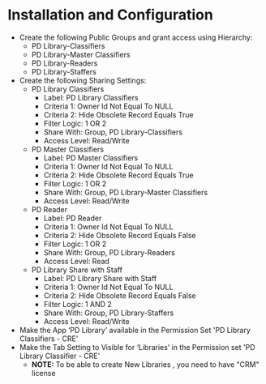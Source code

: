 # Installation and Configuration

- Create the following Public Groups and grant access using Hierarchy:
  - PD Library-Classifiers
  - PD Library-Master Classifiers
  - PD Library-Readers
  - PD Library-Staffers
- Create the following Sharing Settings:
  - PD Library Classifiers
    - Label: PD Library Classifiers
    - Criteria 1: Owner Id Not Equal To NULL
    - Criteria 2: Hide Obsolete Record Equals True
    - Filter Logic: 1 OR 2
    - Share With: Group, PD Library-Classifiers
    - Access Level: Read/Write
  - PD Master Classifiers
    - Label: PD Master Classifiers
    - Criteria 1: Owner Id Not Equal To NULL
    - Criteria 2: Hide Obsolete Record Equals True
    - Filter Logic: 1 OR 2
    - Share With: Group, PD Library-Master Classifiers
    - Access Level: Read/Write
  - PD Reader
    - Label: PD Reader
    - Criteria 1: Owner Id Not Equal To NULL
    - Criteria 2: Hide Obsolete Record Equals False
    - Filter Logic: 1 OR 2
    - Share With: Group, PD Library-Readers
    - Access Level: Read
  - PD Library Share with Staff
    - Label: PD Library Share with Staff
    - Criteria 1: Owner Id Not Equal To NULL
    - Criteria 2: Hide Obsolete Record Equals False
    - Filter Logic: 1 AND 2
    - Share With: Group, PD Library-Staffers
    - Access Level: Read/Write
- Make the App ‘PD Library’ available in the Permission Set 'PD Library Classifiers - CRE'
- Make the Tab Setting to Visible for ‘Libraries’ in the Permission set 'PD Library Classifier - CRE'
  - **NOTE:** To be able to create New Libraries , you need to have "CRM" license

